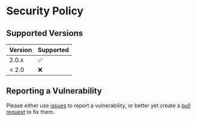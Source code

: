 # Security Policy

## Supported Versions

| Version | Supported          |
| ------- | ------------------ |
| 2.0.x   | :white_check_mark: |
| < 2.0   | :x:                |

## Reporting a Vulnerability

Please either use [issues](https://github.com/cansin/use-navigator-online/issues) to report a vulnerability, 
or better yet create a [pull request](https://github.com/cansin/use-navigator-online/pulls) to fix them.
